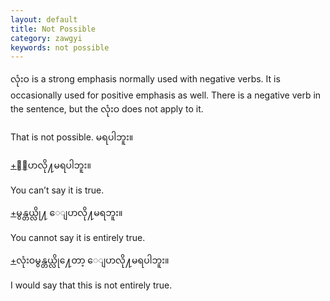 ```yaml
---
layout: default
title: Not Possible
category: zawgyi
keywords: not possible
---
```


<p><span class='zawgyi'>လုံးဝ</span> is a strong emphasis normally used with negative verbs. It is occasionally used for positive emphasis as well. There is a negative verb in the sentence, but the <span class='zawgyi'>လုံးဝ</span> does not apply to it.</p>

<p>That is not possible.<span class='zawgyi'> မရပါဘူး။</span></p>

<p class='hide-trigger'><a href="#">+</a><span class='zawgyi'>ေျပာလို႔မရပါဘူး။</span></p>
<p class='hide-this'>You can’t say it is true.</p>

<p class='hide-trigger'><a href="#">+</a><span class='zawgyi'>မွန္တယ္လို႔ ေျပာလို႔မရဘူး။</span></p>
<p class='hide-this'>You cannot say it is entirely true.</p>

<p class='hide-trigger'><a href="#">+</a><span class='zawgyi'>လုံးဝမွန္တယ္လို႔ေတာ့ ေျပာလို႔မရပါဘူး။</span></p>
<p class='hide-this'>I would say that this is not entirely true.</p>
